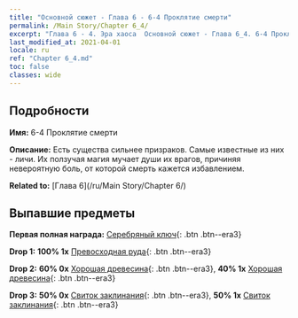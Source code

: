 ```yaml
---
title: "Основной сюжет - Глава 6 - 6-4 Проклятие смерти"
permalink: /Main Story/Chapter 6_4/
excerpt: "Глава 6 - 4. Эра хаоса  Основной сюжет - Глава 6_4. 6-4 Проклятие смерти"
last_modified_at: 2021-04-01
locale: ru
ref: "Chapter 6_4.md"
toc: false
classes: wide
---
```


## Подробности

 **Имя:** 6-4 Проклятие смерти

 **Описание:** Есть существа сильнее призраков. Самые известные из них - личи. Их ползучая магия мучает души их врагов, причиняя невероятную боль, от которой смерть кажется избавлением.

 **Related to:** [Глава 6](/ru/Main Story/Chapter 6/)

## Выпавшие предметы

 **Первая полная награда:** [Серебряный ключ](/ru/Items/con_693/){: .btn .btn--era3}

 **Drop 1:** **100% 1x** [Превосходная руда](/ru/Items/mat_19/){: .btn .btn--era3}

 **Drop 2:** **60% 0x** [Хорошая древесина](/ru/Items/mat_13/){: .btn .btn--era3}, **40% 1x** [Хорошая древесина](/ru/Items/mat_13/){: .btn .btn--era3}

 **Drop 3:** **50% 0x** [Свиток заклинания](/ru/Items/con_694/){: .btn .btn--era3}, **50% 1x** [Свиток заклинания](/ru/Items/con_694/){: .btn .btn--era3}

